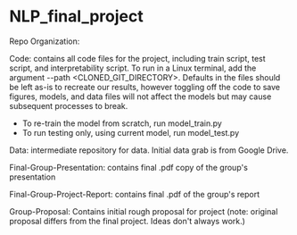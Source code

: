 # NLP_final_project

Repo Organization:

Code: contains all code files for the project, including train script, test script, and interpretability script. 
To run in a Linux terminal, add the argument --path <CLONED_GIT_DIRECTORY>. Defaults in the files should be left as-is to recreate our results, however toggling off the code to save figures, models, and data files will not affect the models but may cause subsequent processes to break. 
* To re-train the model from scratch, run model_train.py
* To run testing only, using current model, run model_test.py

Data: intermediate repository for data. Initial data grab is from Google Drive. 

Final-Group-Presentation: contains final .pdf copy of the group's presentation 

Final-Group-Project-Report: contains final .pdf of the group's report 

Group-Proposal: Contains initial rough proposal for project (note: original proposal differs from the final project. Ideas don't always work.) 
